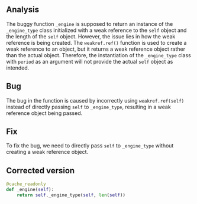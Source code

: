 ## Analysis
The buggy function `_engine` is supposed to return an instance of the `_engine_type` class initialized with a weak reference to the `self` object and the length of the `self` object. However, the issue lies in how the weak reference is being created. The `weakref.ref()` function is used to create a weak reference to an object, but it returns a weak reference object rather than the actual object. Therefore, the instantiation of the `_engine_type` class with `period` as an argument will not provide the actual `self` object as intended.

## Bug
The bug in the function is caused by incorrectly using `weakref.ref(self)` instead of directly passing `self` to `_engine_type`, resulting in a weak reference object being passed.

## Fix
To fix the bug, we need to directly pass `self` to `_engine_type` without creating a weak reference object.

## Corrected version
```python
@cache_readonly
def _engine(self):
    return self._engine_type(self, len(self))
```